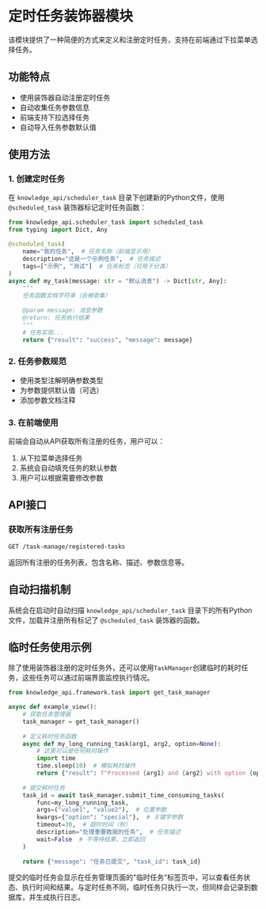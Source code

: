# 定时任务装饰器模块

该模块提供了一种简便的方式来定义和注册定时任务，支持在前端通过下拉菜单选择任务。

## 功能特点

- 使用装饰器自动注册定时任务
- 自动收集任务参数信息
- 前端支持下拉选择任务
- 自动导入任务参数默认值

## 使用方法

### 1. 创建定时任务

在 `knowledge_api/scheduler_task` 目录下创建新的Python文件，使用 `@scheduled_task` 装饰器标记定时任务函数：

```python
from knowledge_api.scheduler_task import scheduled_task
from typing import Dict, Any

@scheduled_task(
    name="我的任务",  # 任务名称（前端显示用）
    description="这是一个示例任务",  # 任务描述
    tags=["示例", "测试"]  # 任务标签（可用于分类）
)
async def my_task(message: str = "默认消息") -> Dict[str, Any]:
    """
    任务函数文档字符串（会被收集）
    
    @param message: 消息参数
    @return: 任务执行结果
    """
    # 任务实现...
    return {"result": "success", "message": message}
```

### 2. 任务参数规范

- 使用类型注解明确参数类型
- 为参数提供默认值（可选）
- 添加参数文档注释

### 3. 在前端使用

前端会自动从API获取所有注册的任务，用户可以：

1. 从下拉菜单选择任务
2. 系统会自动填充任务的默认参数
3. 用户可以根据需要修改参数

## API接口

### 获取所有注册任务

```
GET /task-manage/registered-tasks
```

返回所有注册的任务列表，包含名称、描述、参数信息等。

## 自动扫描机制

系统会在启动时自动扫描 `knowledge_api/scheduler_task` 目录下的所有Python文件，加载并注册所有标记了 `@scheduled_task` 装饰器的函数。

## 临时任务使用示例

除了使用装饰器注册的定时任务外，还可以使用`TaskManager`创建临时的耗时任务，这些任务可以通过前端界面监控执行情况。

```python
from knowledge_api.framework.task import get_task_manager

async def example_view():
    # 获取任务管理器
    task_manager = get_task_manager()
    
    # 定义耗时任务函数
    async def my_long_running_task(arg1, arg2, option=None):
        # 这里可以是任何耗时操作
        import time
        time.sleep(10)  # 模拟耗时操作
        return {"result": f"Processed {arg1} and {arg2} with option {option}"}
    
    # 提交耗时任务
    task_id = await task_manager.submit_time_consuming_tasks(
        func=my_long_running_task,
        args=("value1", "value2"),  # 位置参数
        kwargs={"option": "special"},  # 关键字参数
        timeout=30,  # 超时时间（秒）
        description="处理重要数据的任务",  # 任务描述
        wait=False  # 不等待结果，立即返回
    )
    
    return {"message": "任务已提交", "task_id": task_id}
```

提交的临时任务会显示在任务管理页面的"临时任务"标签页中，可以查看任务状态、执行时间和结果。与定时任务不同，临时任务只执行一次，但同样会记录到数据库，并生成执行日志。 